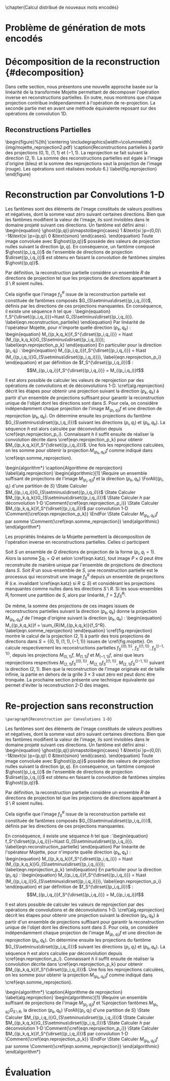 
\chapter{Calcul distribué de nouveaux mots encodés}



# Problème de génération de mots encodés


# Décomposition de la reconstruction {#decomposition}

Dans cette section, nous présentons une nouvelle approche basée sur la
linéarité de la transformée Mojette permettant de décomposer l'opération
inverse en reconstructions partielles. En outre, nous montrons que chaque
projection contribue indépendamment à l'opération de re-projection. La seconde
partie met en avant une méthode équivalente reposant sur des opérations de
convolution 1D.

## Reconstructions Partielles

\begin{figure}%[th]
  \centering
  \includegraphics[width=\columnwidth]
    {img/mojette_reprojection2.pdf}
    \caption{Reconstructions partielles à partir des projections
        $(0,1)$, $(1,1)$ et $(-1,1)$. La reprojection se fait suivant la
    direction $(2,1)$. La somme des reconstructions partielles est égale à
    l'image d'origine (bleu) et la somme des reprojections vaut la projection
    de l'image (rouge). Les opérations sont réalisées modulo $6$.}
  \label{fig.reprojection}
\end{figure}

# Reconstruction par Convolutions 1-D

Les fantômes sont des éléments de l'image constitués de valeurs positives et
négatives, dont la somme vaut zéro suivant certaines directions. Bien que les
fantômes modifient la valeur de l'image, ils sont invisibles dans le domaine
projeté suivant ces directions. Un fantôme est défini ainsi :
\begin{equation}
    \ghost{(p,q)}:p\mapsto\begin{cases}
        1 &\text{si }p=(0,0)\\
        -1&\text{si }p=(p,q)\\
        0 &\text{sinon}
    \end{cases}.
\end{equation}
Toute image convoluée avec $\ghost{(p,q)}$ possède des valeurs de projection
nulles suivant la direction $(p,q)$.
En conséquence, un fantôme composé $\ghost{(p_i,q_i)}$ de l'ensemble de
directions de projection $\dirset{(p_i,q_i)}$ est obtenu en faisant la
convolution de fantômes simples $\ghost{(p,q)}$.

Par définition, la reconstruction partielle considère un ensemble $R$ de
directions de projection tel que les projections de directions appartenant à
$S \setminus R$ soient nulles.

Cela signifie que l'image $f_S^R$ issue de la reconstruction partielle est
constituée de fantômes composés $G_{S\setminus\dirset{(p_i,q_i)}}$, définis
par les directions de ces projections manquantes.
En conséquence, il existe une séquence $h$ tel que :
\begin{equation}
    f_S^{\dirset{(p_i,q_i)}}=h\ast G_{S\setminus\dirset{(p_i,q_i)}}.
    \label{eqn.reconstruction_partielle}
\end{equation}
Par linéarité de l'opérateur Mojette, pour n'importe quelle direction
$(p_k,q_k)$ :
\begin{equation}
    M_{(p_k,q_k)}f_S^{\dirset{(p_i,q_i)}}
        = h\ast (M_{(p_k,q_k)}G_{S\setminus\dirset{(p_i,q_i)}})\;
    \label{eqn.reprojection_p_k}
\end{equation}
En particulier pour la direction $(p_i,q_i)$ :
\begin{equation}
    M_{(p_i,q_i)}f_S^{\dirset{(p_i,q_i)}}
        = h\ast (M_{(p_i,q_i)}G_{S\setminus\dirset{(p_i,q_i)}}),
    \label{eqn.reprojection_p_i}
\end{equation}
et par définition de $f_S^{\dirset{(p_i,q_i)}}$ :
$$M_{(p_i,q_i)}f_S^{\dirset{(p_i,q_i)}} = M_{(p_i,q_i)}f$$

<!--
%d'où
%\begin{equation}\label{eqn.deconvolution}
%    h=(M_{(p_i,q_i)}f)\ast^{-1}(M_{(p_i,q_i)}G_{S\setminus\dirset{(p_i,q_i)}})\;.
%\end{equation}
-->

Il est alors possible de calculer les valeurs de reprojection par des
opérations de convolutions et de déconvolutions 1-D. \cref{alg.reprojection}
décrit les étapes pour obtenir une projection suivant
la direction $(p_k,q_k)$ à partir d'un ensemble de projections suffisant pour
garantir la reconstruction unique de l'objet dont les directions sont dans $S$.
Pour cela, on considère indépendamment chaque projection de l'image
$M_{(p_i,q_i)}f$ et une direction de reprojection $(p_k,q_k)$. On détermine
ensuite les projections du fantôme $G_{S\setminus\dirset{(p_i,q_i)}}$ suivant
les directions $(p_i,q_i)$ et $(p_k,q_k)$.
La séquence $h$ est alors calculée par déconvolution depuis
\cref{eqn.reprojection_p_i}. Connaissant $h$ il suffit ensuite de réaliser la
convolution décrite dans \cref{eqn.reprojection_p_k} pour obtenir
$M_{(p_k,q_k)}f_S^{\dirset{(p_i,q_i)}}$. Une fois les reprojections calculées,
on les somme pour obtenir la projection $M_{(p_k,q_k)}f$ comme indiqué dans
\cref{eqn.somme_reprojection}.

\begin{algorithm*}
    \caption{Algorithme de reprojection}
    \label{alg.reprojection}
    \begin{algorithmic}[1]
        \Require un ensemble suffisant de projections de l'image
        $M_{(p_j,q_j)}f$ et
        <!--%projection fantômes $M_{(p_i,q_i)}G_{S \setminus R}$,-->
        la direction $(p_k,q_k)$
        \ForAll{$(p_i,q_i)$ d'une partition de $S$}
            \State Calculer $M_{(p_i,q_i)}G_{S\setminus\dirset{(p_i,q_i)}}$
            \State Calculer $M_{(p_k,q_k)}G_{S\setminus\dirset{(p_i,q_i)}}$
            \State Calculer $h$ par déconvolution 1-D
                \Comment{\cref{eqn.reprojection_p_i}}
            \State Calculer $M_{(p_k,q_k)}f_S^{\dirset{(p_i,q_i)}}$ par
                convolution 1-D
                \Comment{\cref{eqn.reprojection_p_k}}
        \EndFor
        \State Calculer $M_{(p_k,q_k)}f$ par somme 
            \Comment{\cref{eqn.somme_reprojection}}
    \end{algorithmic}
\end{algorithm*}


Les propriétés linéaires de la Mojette permettent la décomposition de
l'opération inverse en reconstructions partielles. Celles ci participent
<!--%individuellement à la reprojection suivant une direction arbitraire.-->
Soit $S$ un ensemble de $Q$ directions de projection de la forme $(p_i,
q_i=1)$. Alors la somme $\sum q_i=Q$ et selon \cref{eqn.katz}, tout image $P
\times Q$ peut être reconstruite de manière unique par l'ensemble de
projections de directions dans $S$.
Soit $R$ un sous-ensemble de $S$, une reconstruction partielle est le processus
qui reconstruit une image $f_S^R$ depuis un ensemble de projections $R$ (i.e.
invalidant \cref{eqn.katz} si $R\subsetneq S$) et considérant les projections
manquantes comme nulles dans les directions $S\setminus R$.
Si les sous-ensembles $R_i$ forment une partition de $S$, alors par linéarité,
$f=\sum_i f_S^{R_i}$.
<!--% exemple-->

De même, la somme des projections de ces images issues de reconstructions
partielles suivant la direction $(p_k,q_k)$ donne la projection
$M_{(p_k,q_k)}f$ de l'image d'origine suivant la direction $(p_k,q_k)$ :
\begin{equation}
    M_{(p_k,q_k)}f = \sum_{R}M_{(p_k,q_k)}{f_S^R}.
    \label{eqn.somme_reprojection}
\end{equation}
\cref{fig.reprojection} montre le calcul de la projection $(2,1)$ à
partir des trois projections de directions dans
$S=\left\{(0,1),(1,1),(-1,1)\right\}$ issues de \cref{fig.mojette}.
On calcule respectivement les reconstructions partielles $f_S^{\{(0,1)\}}$,
$f_S^{\{(1,1)\}}$, $f_S^{\{(-1,1)\}}$, depuis les projections $M_{(0,1)}f$,
$M_{(1,1)}f$ et $M_{(-1,1)}f$, ainsi que leurs reprojections respectives
$M_{(2,1)}f_S^{\{(0,1)\}}$, $M_{(2,1)}f_S^{\{(1,1)\}}$,
$M_{(2,1)}f_S^{\{(-1,1)\}}$ suivant la direction $(2,1)$. Bien que la
reconstruction de l'image originale est de taille infinie, la partie en dehors
de la grille $3 \times 3$ vaut zéro est peut donc être tronquée. La prochaine
section présente une technique équivalente qui permet d'éviter la
reconstruction 2-D des images.
<!--
%où $S$ contient les directions d'un ensemble suffisant de projections pour la
%reconstruction de l'image, et $f_S^R$ est la reconstruction partielle depuis
%les projections dont les directions sont dans le sous-ensemble $R$ d'une
%partition $P$ de $S$.
% exemple
-->

# Re-projection sans reconstruction


    \paragraph{Reconstruction par Convolutions 1-D}

Les fantômes sont des éléments de l'image constitués de valeurs positives et
négatives, dont la somme vaut zéro suivant certaines directions. Bien que les
fantômes modifient la valeur de l'image, ils sont invisibles dans le domaine
projeté suivant ces directions. Un fantôme est défini ainsi :
\begin{equation}
    \ghost{(p,q)}:p\mapsto\begin{cases}
        1 &\text{si }p=(0,0)\\
        -1&\text{si }p=(p,q)\\
        0 &\text{sinon}
    \end{cases}.
\end{equation}
Toute image convoluée avec $\ghost{(p,q)}$ possède des valeurs de projection
nulles suivant la direction $(p,q)$.
En conséquence, un fantôme composé $\ghost{(p_i,q_i)}$ de l'ensemble de
directions de projection $\dirset{(p_i,q_i)}$ est obtenu en faisant la
convolution de fantômes simples $\ghost{(p,q)}$.

Par définition, la reconstruction partielle considère un ensemble $R$ de
directions de projection tel que les projections de directions appartenant à
$S \setminus R$ soient nulles.

Cela signifie que l'image $f_S^R$ issue de la reconstruction partielle est
constituée de fantômes composés $G_{S\setminus\dirset{(p_i,q_i)}}$, définis
par les directions de ces projections manquantes.

En conséquence, il existe une séquence $h$ tel que :
\begin{equation}
    f_S^{\dirset{(p_i,q_i)}}=h\ast G_{S\setminus\dirset{(p_i,q_i)}}.
    \label{eqn.reconstruction_partielle}
\end{equation}
Par linéarité de l'opérateur Mojette, pour n'importe quelle direction
$(p_k,q_k)$ :
\begin{equation}
    M_{(p_k,q_k)}f_S^{\dirset{(p_i,q_i)}}
        = h\ast (M_{(p_k,q_k)}G_{S\setminus\dirset{(p_i,q_i)}})\;
    \label{eqn.reprojection_p_k}
\end{equation}
En particulier pour la direction $(p_i,q_i)$ :
\begin{equation}
    M_{(p_i,q_i)}f_S^{\dirset{(p_i,q_i)}}
        = h\ast (M_{(p_i,q_i)}G_{S\setminus\dirset{(p_i,q_i)}}),
    \label{eqn.reprojection_p_i}
\end{equation}
et par définition de $f_S^{\dirset{(p_i,q_i)}}$ :
$$M_{(p_i,q_i)}f_S^{\dirset{(p_i,q_i)}} = M_{(p_i,q_i)}f$$

<!--%d'où
%\begin{equation}\label{eqn.deconvolution}
%    h=(M_{(p_i,q_i)}f)\ast^{-1}(M_{(p_i,q_i)}G_{S\setminus\dirset{(p_i,q_i)}})\;.
%\end{equation}-->
Il est alors possible de calculer les valeurs de reprojection par des
opérations de convolutions et de déconvolutions 1-D. \cref{alg.reprojection}
décrit les étapes pour obtenir une projection suivant
la direction $(p_k,q_k)$ à partir d'un ensemble de projections suffisant pour
garantir la reconstruction unique de l'objet dont les directions sont dans $S$.
Pour cela, on considère indépendamment chaque projection de l'image
$M_{(p_i,q_i)}f$ et une direction de reprojection $(p_k,q_k)$. On détermine
ensuite les projections du fantôme $G_{S\setminus\dirset{(p_i,q_i)}}$ suivant
les directions $(p_i,q_i)$ et $(p_k,q_k)$.
La séquence $h$ est alors calculée par déconvolution depuis
\cref{eqn.reprojection_p_i}. Connaissant $h$ il suffit ensuite de réaliser la
convolution décrite dans \cref{eqn.reprojection_p_k} pour obtenir
$M_{(p_k,q_k)}f_S^{\dirset{(p_i,q_i)}}$. Une fois les reprojections calculées,
on les somme pour obtenir la projection $M_{(p_k,q_k)}f$ comme indiqué dans
\cref{eqn.somme_reprojection}.

\begin{algorithm*}
    \caption{Algorithme de reprojection}
    \label{alg.reprojection}
    \begin{algorithmic}[1]
        \Require un ensemble suffisant de projections de l'image
        $M_{(p_j,q_j)}f$ et
        %projection fantômes $M_{(p_i,q_i)}G_{S \setminus R}$,
        la direction $(p_k,q_k)$
        \ForAll{$(p_i,q_i)$ d'une partition de $S$}
            \State Calculer $M_{(p_i,q_i)}G_{S\setminus\dirset{(p_i,q_i)}}$
            \State Calculer $M_{(p_k,q_k)}G_{S\setminus\dirset{(p_i,q_i)}}$
            \State Calculer $h$ par déconvolution 1-D
                \Comment{\cref{eqn.reprojection_p_i}}
            \State Calculer $M_{(p_k,q_k)}f_S^{\dirset{(p_i,q_i)}}$ par
                convolution 1-D
                \Comment{\cref{eqn.reprojection_p_k}}
        \EndFor
        \State Calculer $M_{(p_k,q_k)}f$ par somme 
            \Comment{\cref{eqn.somme_reprojection}}
    \end{algorithmic}
\end{algorithm*}



# Évaluation


